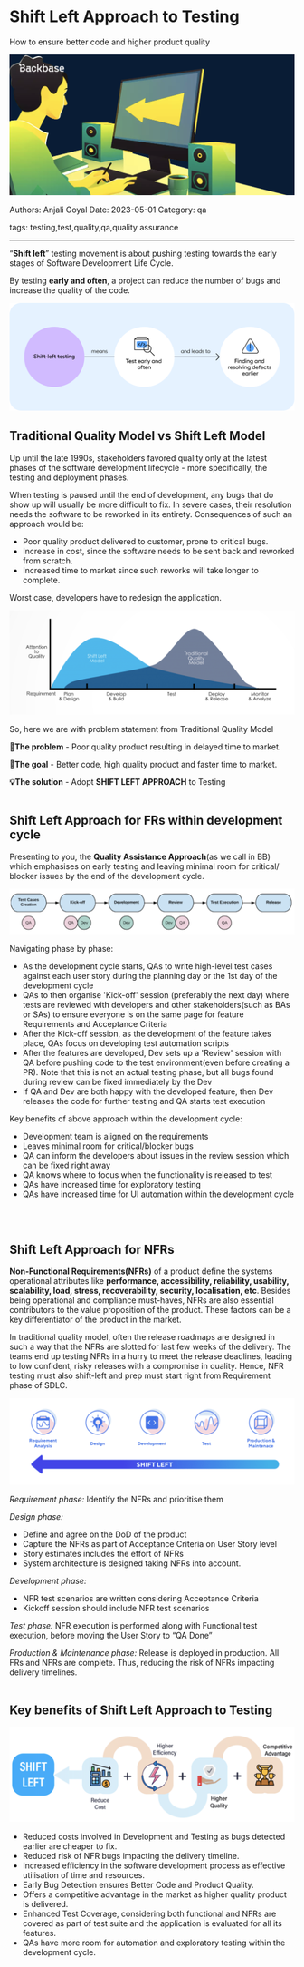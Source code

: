 # Shift Left Approach to Testing

How to ensure better code and higher product quality

![](assets/shift-left-banner.png)

Authors: Anjali Goyal
Date: 2023-05-01
Category: qa

tags: testing,test,quality,qa,quality assurance

---

“**Shift left**” testing movement is about pushing testing towards the early stages of Software Development Life Cycle.

By testing **early and often**, a project can reduce the number of bugs and increase the quality of the code.

![](assets/shift-left-intro.png)

## **Traditional Quality Model vs Shift Left Model**

Up until the late 1990s, stakeholders favored quality only at the latest phases of the software development lifecycle - more specifically, the testing and deployment phases.

When testing is paused until the end of development, any bugs that do show up will usually be more difficult to fix. In severe cases, their resolution needs the software to be reworked in its entirety. Consequences of such an approach would be:

- Poor quality product delivered to customer, prone to critical bugs.
- Increase in cost, since the software needs to be sent back and reworked from scratch.
- Increased time to market since such reworks will take longer to complete.

Worst case, developers have to redesign the application.

![Traditional vs Shift Left Quality Model](assets/shift-left2.png)

So, here we are with problem statement from Traditional Quality Model

**🚨The problem** - Poor quality product resulting in delayed time to market.

**🎯The goal** - Better code, high quality product and faster time to market.

**💡The solution** - Adopt **SHIFT LEFT APPROACH** to Testing
<br>
<br>

## Shift Left Approach for FRs within development cycle

Presenting to you, the **Quality Assistance Approach**(as we call in BB) which emphasises on early testing and leaving minimal room for critical/ blocker issues by the end of the development cycle.

![Quality Assistance Approach in development cycle](assets/shift-left3.png)

Navigating phase by phase:
- As the development cycle starts, QAs to write high-level test cases against each user story during the planning day or the 1st day of the development cycle
- QAs to then organise 'Kick-off' session (preferably the next day) where tests are reviewed with developers and other stakeholders(such as BAs or SAs) to ensure everyone is on the same page for feature Requirements and Acceptance Criteria
- After the Kick-off session, as the development of the feature takes place, QAs focus on developing test automation scripts
- After the features are developed, Dev sets up a 'Review' session with QA before pushing code to the test environment(even before creating a PR). Note that this is not an actual testing phase, but all bugs found during review can be fixed immediately by the Dev
- If QA and Dev are both happy with the developed feature, then Dev releases the code for further testing and QA starts test execution

Key benefits of above approach within the development cycle:

- Development team is aligned on the requirements
- Leaves minimal room for critical/blocker bugs
- QA can inform the developers about issues in the review session which can be fixed right away
- QA knows where to focus when the functionality is released to test
- QAs have increased time for exploratory testing
- QAs have increased time for UI automation within the development cycle
<br>
<br>

## Shift Left Approach for NFRs

**Non-Functional Requirements(NFRs)** of a product define the systems operational attributes like **performance, accessibility, reliability, usability, scalability, load, stress, recoverability, security, localisation, etc**.
Besides being operational and compliance must-haves, NFRs are also essential contributors to the value proposition of the product. These factors can be a key differentiator of the product in the market.

In traditional quality model, often the release roadmaps are designed in such a way that the NFRs are slotted for last few weeks of the delivery. The teams end up testing NFRs in a hurry to meet the release deadlines, leading to low confident, risky releases with a compromise in quality.
Hence, NFR testing must also shift-left and prep must start right from Requirement phase of SDLC.

![Shift Left Approach for NFRs](assets/shift-left4.png)

_Requirement phase:_ Identify the NFRs and prioritise them

_Design phase:_
- Define and agree on the DoD of the product
- Capture the NFRs as part of Acceptance Criteria on User Story level
- Story estimates includes the effort of NFRs
- System architecture is designed taking NFRs into account.

_Development phase:_
- NFR test scenarios are written considering Acceptance Criteria
- Kickoff session should include NFR test scenarios

_Test phase:_ NFR execution is performed along with Functional test execution, before moving the User Story to “QA Done”

_Production & Maintenance phase:_ Release is deployed in production. All FRs and NFRs are complete. Thus, reducing the risk of NFRs impacting delivery timelines.
<br>
<br>

## Key benefits of Shift Left Approach to Testing

![Key benefits of Shift Left Approach](assets/shift-left5.png)

- Reduced costs involved in Development and Testing as bugs detected earlier are cheaper to fix. 
- Reduced risk of NFR bugs impacting the delivery timeline. 
- Increased efficiency in the software development process as effective utilisation of time and resources. 
- Early Bug Detection ensures Better Code and Product Quality. 
- Offers a competitive advantage in the market as higher quality product is delivered. 
- Enhanced Test Coverage, considering both functional and NFRs are covered as part of test suite and the application is evaluated for all its features. 
- QAs have more room for automation and exploratory testing within the development cycle.




